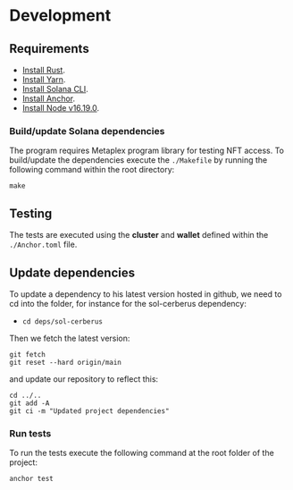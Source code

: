 # Development

## Requirements
- [Install Rust](https://www.rust-lang.org/tools/install).
- [Install Yarn](https://yarnpkg.com/getting-started/install).
- [Install Solana CLI](https://docs.solana.com/es/cli/install-solana-cli-tools).
- [Install Anchor](https://book.anchor-lang.com/getting_started/installation.html#anchor).
- [Install Node v16.19.0](https://www.npmjs.com/package/n).


### Build/update Solana dependencies
The program requires Metaplex program library for testing NFT access. To build/update the dependencies execute the `./Makefile`  by running the following command within the root directory:
```
make
```
## Testing
The tests are executed using the **cluster** and **wallet** defined within the `./Anchor.toml` file.


## Update dependencies
To update a dependency to his latest version hosted in github, we need to cd into the folder,
for instance for the sol-cerberus dependency:

- `cd deps/sol-cerberus`

Then we fetch the latest version:
```
git fetch
git reset --hard origin/main
```
and update our repository to reflect this:
```
cd ../..  
git add -A
git ci -m "Updated project dependencies"
```

### Run tests
To run the tests execute the following command at the root folder of the project:

```
anchor test
```
